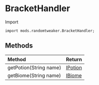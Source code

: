 # BracketHandler

Import

```zenscript
import mods.randomtweaker.BracketHandler;
```

## Methods

| Method                 | Return                                                       |
| :--------------------- | :----------------------------------------------------------- |
| getPotion(String name) | [IPotion](https://docs.blamejared.com/1.12/en/Vanilla/Potions/IPotion/) |
| getBiome(String name)  | [IBiome](https://docs.blamejared.com/1.12/en/Vanilla/Biomes/IBiome/) |

